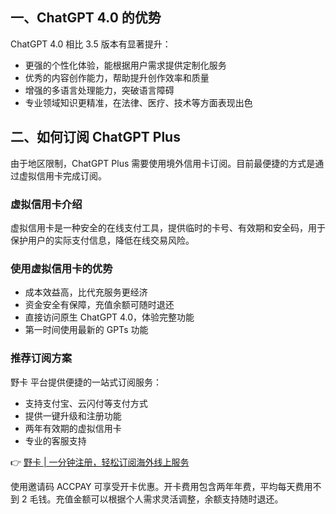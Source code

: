 ## 一、ChatGPT 4.0 的优势

ChatGPT 4.0 相比 3.5 版本有显著提升：

- 更强的个性化体验，能根据用户需求提供定制化服务
- 优秀的内容创作能力，帮助提升创作效率和质量
- 增强的多语言处理能力，突破语言障碍
- 专业领域知识更精准，在法律、医疗、技术等方面表现出色

## 二、如何订阅 ChatGPT Plus

由于地区限制，ChatGPT Plus 需要使用境外信用卡订阅。目前最便捷的方式是通过虚拟信用卡完成订阅。

### 虚拟信用卡介绍

虚拟信用卡是一种安全的在线支付工具，提供临时的卡号、有效期和安全码，用于保护用户的实际支付信息，降低在线交易风险。

### 使用虚拟信用卡的优势

- 成本效益高，比代充服务更经济
- 资金安全有保障，充值余额可随时退还
- 直接访问原生 ChatGPT 4.0，体验完整功能
- 第一时间使用最新的 GPTs 功能

### 推荐订阅方案

野卡 平台提供便捷的一站式订阅服务：

- 支持支付宝、云闪付等支付方式
- 提供一键升级和注册功能
- 两年有效期的虚拟信用卡
- 专业的客服支持

👉 [野卡 | 一分钟注册，轻松订阅海外线上服务](https://bit.ly/bewildcard)

使用邀请码 ACCPAY 可享受开卡优惠。开卡费用包含两年年费，平均每天费用不到 2 毛钱。充值金额可以根据个人需求灵活调整，余额支持随时退还。